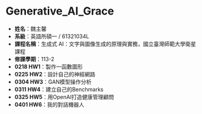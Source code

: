 # Generative_AI_Grace

- **姓名**：魏主馨
- **系級**：英語所碩一 / 61321034L
- **課程名稱**：生成式 AI：文字與圖像生成的原理與實務，國立臺灣師範大學衛星課程
- **修課學期**：113-2
- **0218 HW1**：製作一函數圖形
- **0225 HW2**：設計自己的神經網路
- **0304 HW3**：GAN模型操作分析
- **0311 HW4**：建立自己的Benchmarks
- **0325 HW5**：用OpenAI打造健康管理顧問
- **0401 HW6**：我的對話機器人
